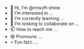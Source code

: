 - 👋 Hi, I’m @rmsoft-shine
- 👀 I’m interested in ...
- 🌱 I’m currently learning ...
- 💞️ I’m looking to collaborate on ...
- 📫 How to reach me ...
- 😄 Pronouns: ...
- ⚡ Fun fact: ...

<!---
rmsoft-shine/rmsoft-shine is a ✨ special ✨ repository because its `README.md` (this file) appears on your GitHub profile.
You can click the Preview link to take a look at your changes.
--->
